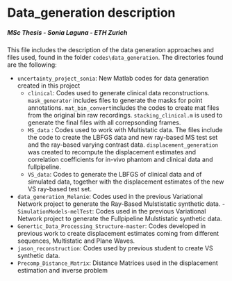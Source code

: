 # Data_generation description
##### MSc Thesis - Sonia Laguna - ETH Zurich
This file includes the description of the data generation approaches and files used, found in the folder `codes\data_generation`. 
The directories found are the following: 
- `uncertainty_project_sonia`: New Matlab codes for data generation created in this project
    -  `clinical`: Codes used to generate clinical data reconstructions. `mask_generator` includes files to generate the masks for point annotations. `mat_bin_convert`includes the codes to create mat files from the original bin raw recordings. `stacking_clinical.m` is used to generate the final files with all correpsonding frames.   
    - `MS_data` : Codes used to work with Multistatic data. The files include the code to create the LBFGS data and new ray-based MS test set and the ray-based varying contrast data. `displacement_generation` was created to recompute the displacement estimates and correlation coefficients for in-vivo phantom and clinical data and fullpipeline. 
    - `VS_data`: Codes to generate the LBFGS of clinical data and of simulated data, together with the displacement estimates of the new VS ray-based test set. 
- `data_generation_Melanie`: Codes used in the previous Variational Network project to generate the Ray-Based Mulstistatic synthetic data. 
-`SimulationModels-melTest`: Codes used in the previous Variational Network project to generate the Fullpipeline Mulstistatic synthetic data. 
- `Genertic_Data_Processing_Structure-master`: Codes developed in previous work to create displacement estimates coming from different sequences, Multistatic and Plane Waves. 
- `jason_reconstruction`: Codes used by previous student to create VS synthetic data. 
- `Precomp_Distance_Matrix`: Distance Matrices used in the displacement estimation and inverse problem
